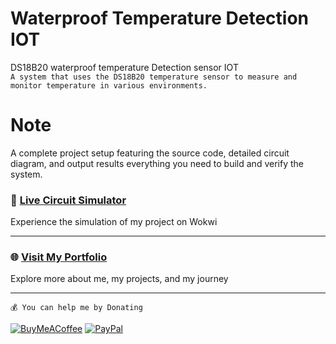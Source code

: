 # Waterproof Temperature Detection IOT
DS18B20 waterproof temperature Detection sensor IOT <br>
```A system that uses the DS18B20 temperature sensor to measure and monitor temperature in various environments.```
# Note
A complete project setup featuring the source code, detailed circuit diagram, and output results everything you need to build and verify the system.
### 🚀 [**Live Circuit Simulator**](https://wokwi.com/projects/432758200180907009)  
Experience the simulation of my project on Wokwi  

---

### 🌐 [**Visit My Portfolio**](https://www.rohantkini.in/)  
Explore more about me, my projects, and my journey 

--- 
```💰 You can help me by Donating```

[![BuyMeACoffee](https://img.shields.io/badge/Buy%20Me%20a%20Coffee-ffdd00?style=for-the-badge&logo=buy-me-a-coffee&logoColor=black)](https://buymeacoffee.com/rohankini) [![PayPal](https://img.shields.io/badge/PayPal-00457C?style=for-the-badge&logo=paypal&logoColor=white)](https://paypal.me/RohanKinirk) 


